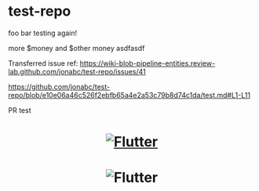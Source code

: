# test-repo

foo bar testing again!

more $money and $other money
asdfasdf

Transferred issue ref: https://wiki-blob-pipeline-entities.review-lab.github.com/jonabc/test-repo/issues/41

https://github.com/jonabc/test-repo/blob/e10e06a46c526f2ebfb65a4e2a53c79b8d74c1da/test.md#L1-L11

PR test

<a href="https://flutter.dev/">
  <h1 align="center">
    <picture>
      <source media="(prefers-color-scheme: dark)" srcset="https://storage.googleapis.com/cms-storage-bucket/6e19fee6b47b36ca613f.png">
      <img alt="Flutter" src="https://storage.googleapis.com/cms-storage-bucket/c823e53b3a1a7b0d36a9.png">
    </picture>
  </h1>
</a>

  <h1 align="center">
    <picture>
      <source media="(prefers-color-scheme: dark)" srcset="https://storage.googleapis.com/cms-storage-bucket/6e19fee6b47b36ca613f.png">
      <img alt="Flutter" src="https://storage.googleapis.com/cms-storage-bucket/c823e53b3a1a7b0d36a9.png">
    </picture>
  </h1>
